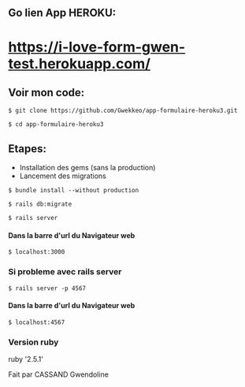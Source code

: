 ## Go lien App HEROKU:
# https://i-love-form-gwen-test.herokuapp.com/

## Voir mon code:
```
$ git clone https://github.com/Gwekkeo/app-formulaire-heroku3.git
```
```
$ cd app-formulaire-heroku3
```

## Etapes:
* Installation des gems (sans la production)
* Lancement des migrations

```
$ bundle install --without production
```
```
$ rails db:migrate
```
```
$ rails server
```

#### Dans la barre d'url du Navigateur web
```
$ localhost:3000
```

### Si probleme avec rails server
```
$ rails server -p 4567
```
#### Dans la barre d'url du Navigateur web
```
$ localhost:4567
```

### Version ruby
ruby '2.5.1'

Fait par CASSAND Gwendoline

